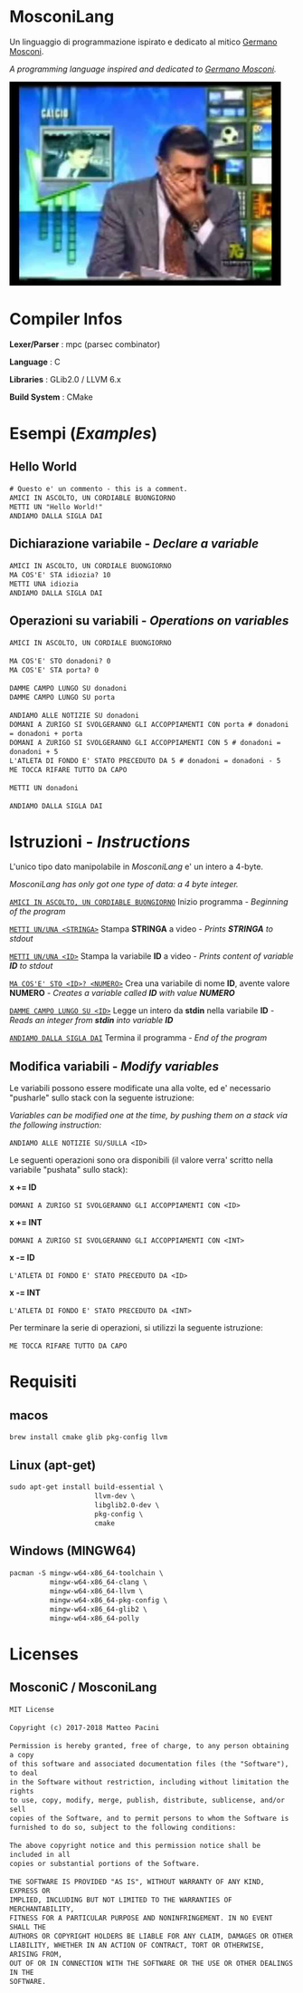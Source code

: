 # MosconiLang

Un linguaggio di programmazione ispirato e dedicato al mitico [Germano Mosconi](https://it.wikipedia.org/wiki/Germano_Mosconi).

*A programming language inspired and dedicated to [Germano Mosconi](https://en.wikipedia.org/wiki/Germano_Mosconi).*

![Germano Mosconi](germano.jpg)

# Compiler Infos

**Lexer/Parser** : mpc (parsec combinator)

**Language** : C

**Libraries** : GLib2.0 / LLVM 6.x

**Build System** : CMake

# Esempi (*Examples*)

## Hello World

    # Questo e' un commento - this is a comment.
    AMICI IN ASCOLTO, UN CORDIABLE BUONGIORNO
    METTI UN "Hello World!"
    ANDIAMO DALLA SIGLA DAI
    
## Dichiarazione variabile - *Declare a variable*

    AMICI IN ASCOLTO, UN CORDIALE BUONGIORNO
    MA COS'E' STA idiozia? 10
    METTI UNA idiozia
    ANDIAMO DALLA SIGLA DAI
    
## Operazioni su variabili - *Operations on variables*

    AMICI IN ASCOLTO, UN CORDIALE BUONGIORNO

    MA COS'E' STO donadoni? 0 
    MA COS'E' STA porta? 0 

    DAMME CAMPO LUNGO SU donadoni
    DAMME CAMPO LUNGO SU porta

    ANDIAMO ALLE NOTIZIE SU donadoni
    DOMANI A ZURIGO SI SVOLGERANNO GLI ACCOPPIAMENTI CON porta # donadoni = donadoni + porta
    DOMANI A ZURIGO SI SVOLGERANNO GLI ACCOPPIAMENTI CON 5 # donadoni = donadoni + 5
    L'ATLETA DI FONDO E' STATO PRECEDUTO DA 5 # donadoni = donadoni - 5
    ME TOCCA RIFARE TUTTO DA CAPO

    METTI UN donadoni

    ANDIAMO DALLA SIGLA DAI

# Istruzioni - *Instructions*

L'unico tipo dato manipolabile in *MosconiLang* e' un intero a 4-byte.

*MosconiLang has only got one type of data: a 4 byte integer.*

[`AMICI IN ASCOLTO, UN CORDIABLE BUONGIORNO`](https://youtu.be/GBACLpkon6Q?t=1s) Inizio programma - *Beginning of the program*

[`METTI UN/UNA <STRINGA>`](https://youtu.be/GBACLpkon6Q?t=12m14s) Stampa **STRINGA** a video - *Prints **STRINGA** to stdout*

[`METTI UN/UNA <ID>`](https://youtu.be/GBACLpkon6Q?t=12m14s) Stampa la variabile **ID** a video - *Prints content of variable **ID** to stdout*

[`MA COS'E' STO <ID>? <NUMERO>`](https://youtu.be/GBACLpkon6Q?t=1m33s) Crea una variabile di nome **ID**, avente valore **NUMERO** - *Creates a variable called **ID** with value **NUMERO***

[`DAMME CAMPO LUNGO SU <ID>`](https://youtu.be/GBACLpkon6Q?t=14m10s) Legge un intero da **stdin** nella variabile **ID** - *Reads an integer from **stdin** into variable **ID***

[`ANDIAMO DALLA SIGLA DAI`](https://youtu.be/IENTp4ZCvR0?t=2m5s) Termina il programma - *End of the program*

## Modifica variabili - *Modify variables*

Le variabili possono essere modificate una alla volte, ed e' necessario "pusharle" sullo stack
con la seguente istruzione:

*Variables can be modified one at the time, by pushing them on a stack via the following instruction:*

`ANDIAMO ALLE NOTIZIE SU/SULLA <ID>`

Le seguenti operazioni sono ora disponibili (il valore verra' scritto nella variabile "pushata" sullo stack):

**x += ID**

`DOMANI A ZURIGO SI SVOLGERANNO GLI ACCOPPIAMENTI CON <ID>`

**x += INT**

`DOMANI A ZURIGO SI SVOLGERANNO GLI ACCOPPIAMENTI CON <INT>`

**x -= ID**

`L'ATLETA DI FONDO E' STATO PRECEDUTO DA <ID>`

**x -= INT**

`L'ATLETA DI FONDO E' STATO PRECEDUTO DA <INT>`

Per terminare la serie di operazioni, si utilizzi la seguente istruzione:

`ME TOCCA RIFARE TUTTO DA CAPO` 

# Requisiti

## macos

    brew install cmake glib pkg-config llvm
    
## Linux (apt-get)

    sudo apt-get install build-essential \
                         llvm-dev \
                         libglib2.0-dev \
                         pkg-config \
                         cmake
    
## Windows (MINGW64)

    pacman -S mingw-w64-x86_64-toolchain \
              mingw-w64-x86_64-clang \
              mingw-w64-x86_64-llvm \
              mingw-w64-x86_64-pkg-config \ 
              mingw-w64-x86_64-glib2 \
              mingw-w64-x86_64-polly

# Licenses

## MosconiC / MosconiLang

    MIT License

    Copyright (c) 2017-2018 Matteo Pacini

    Permission is hereby granted, free of charge, to any person obtaining a copy
    of this software and associated documentation files (the "Software"), to deal
    in the Software without restriction, including without limitation the rights
    to use, copy, modify, merge, publish, distribute, sublicense, and/or sell
    copies of the Software, and to permit persons to whom the Software is
    furnished to do so, subject to the following conditions:

    The above copyright notice and this permission notice shall be included in all
    copies or substantial portions of the Software.

    THE SOFTWARE IS PROVIDED "AS IS", WITHOUT WARRANTY OF ANY KIND, EXPRESS OR
    IMPLIED, INCLUDING BUT NOT LIMITED TO THE WARRANTIES OF MERCHANTABILITY,
    FITNESS FOR A PARTICULAR PURPOSE AND NONINFRINGEMENT. IN NO EVENT SHALL THE
    AUTHORS OR COPYRIGHT HOLDERS BE LIABLE FOR ANY CLAIM, DAMAGES OR OTHER
    LIABILITY, WHETHER IN AN ACTION OF CONTRACT, TORT OR OTHERWISE, ARISING FROM,
    OUT OF OR IN CONNECTION WITH THE SOFTWARE OR THE USE OR OTHER DEALINGS IN THE
    SOFTWARE.

